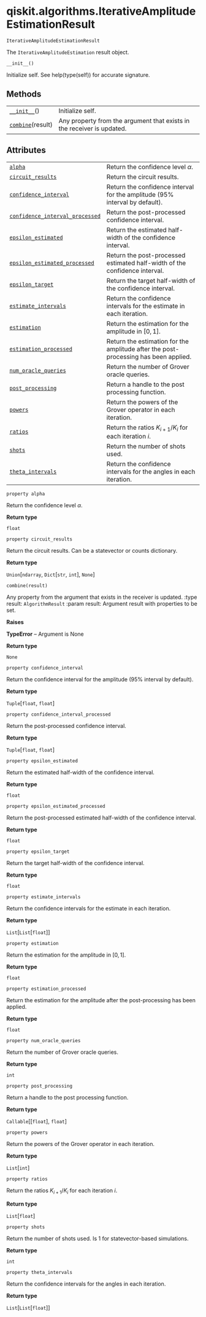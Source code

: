 # qiskit.algorithms.IterativeAmplitudeEstimationResult



`IterativeAmplitudeEstimationResult`

The `IterativeAmplitudeEstimation` result object.



`__init__()`

Initialize self. See help(type(self)) for accurate signature.

## Methods

|                                                                                                                                                   |                                                                        |
| ------------------------------------------------------------------------------------------------------------------------------------------------- | ---------------------------------------------------------------------- |
| [`__init__`](#qiskit.algorithms.IterativeAmplitudeEstimationResult.__init__ "qiskit.algorithms.IterativeAmplitudeEstimationResult.__init__")()    | Initialize self.                                                       |
| [`combine`](#qiskit.algorithms.IterativeAmplitudeEstimationResult.combine "qiskit.algorithms.IterativeAmplitudeEstimationResult.combine")(result) | Any property from the argument that exists in the receiver is updated. |

## Attributes

|                                                                                                                                                                                                             |                                                                                     |
| ----------------------------------------------------------------------------------------------------------------------------------------------------------------------------------------------------------- | ----------------------------------------------------------------------------------- |
| [`alpha`](#qiskit.algorithms.IterativeAmplitudeEstimationResult.alpha "qiskit.algorithms.IterativeAmplitudeEstimationResult.alpha")                                                                         | Return the confidence level $\alpha$.                                               |
| [`circuit_results`](#qiskit.algorithms.IterativeAmplitudeEstimationResult.circuit_results "qiskit.algorithms.IterativeAmplitudeEstimationResult.circuit_results")                                           | Return the circuit results.                                                         |
| [`confidence_interval`](#qiskit.algorithms.IterativeAmplitudeEstimationResult.confidence_interval "qiskit.algorithms.IterativeAmplitudeEstimationResult.confidence_interval")                               | Return the confidence interval for the amplitude (95% interval by default).         |
| [`confidence_interval_processed`](#qiskit.algorithms.IterativeAmplitudeEstimationResult.confidence_interval_processed "qiskit.algorithms.IterativeAmplitudeEstimationResult.confidence_interval_processed") | Return the post-processed confidence interval.                                      |
| [`epsilon_estimated`](#qiskit.algorithms.IterativeAmplitudeEstimationResult.epsilon_estimated "qiskit.algorithms.IterativeAmplitudeEstimationResult.epsilon_estimated")                                     | Return the estimated half-width of the confidence interval.                         |
| [`epsilon_estimated_processed`](#qiskit.algorithms.IterativeAmplitudeEstimationResult.epsilon_estimated_processed "qiskit.algorithms.IterativeAmplitudeEstimationResult.epsilon_estimated_processed")       | Return the post-processed estimated half-width of the confidence interval.          |
| [`epsilon_target`](#qiskit.algorithms.IterativeAmplitudeEstimationResult.epsilon_target "qiskit.algorithms.IterativeAmplitudeEstimationResult.epsilon_target")                                              | Return the target half-width of the confidence interval.                            |
| [`estimate_intervals`](#qiskit.algorithms.IterativeAmplitudeEstimationResult.estimate_intervals "qiskit.algorithms.IterativeAmplitudeEstimationResult.estimate_intervals")                                  | Return the confidence intervals for the estimate in each iteration.                 |
| [`estimation`](#qiskit.algorithms.IterativeAmplitudeEstimationResult.estimation "qiskit.algorithms.IterativeAmplitudeEstimationResult.estimation")                                                          | Return the estimation for the amplitude in $[0, 1]$.                                |
| [`estimation_processed`](#qiskit.algorithms.IterativeAmplitudeEstimationResult.estimation_processed "qiskit.algorithms.IterativeAmplitudeEstimationResult.estimation_processed")                            | Return the estimation for the amplitude after the post-processing has been applied. |
| [`num_oracle_queries`](#qiskit.algorithms.IterativeAmplitudeEstimationResult.num_oracle_queries "qiskit.algorithms.IterativeAmplitudeEstimationResult.num_oracle_queries")                                  | Return the number of Grover oracle queries.                                         |
| [`post_processing`](#qiskit.algorithms.IterativeAmplitudeEstimationResult.post_processing "qiskit.algorithms.IterativeAmplitudeEstimationResult.post_processing")                                           | Return a handle to the post processing function.                                    |
| [`powers`](#qiskit.algorithms.IterativeAmplitudeEstimationResult.powers "qiskit.algorithms.IterativeAmplitudeEstimationResult.powers")                                                                      | Return the powers of the Grover operator in each iteration.                         |
| [`ratios`](#qiskit.algorithms.IterativeAmplitudeEstimationResult.ratios "qiskit.algorithms.IterativeAmplitudeEstimationResult.ratios")                                                                      | Return the ratios $K_{i+1}/K_{i}$ for each iteration $i$.                           |
| [`shots`](#qiskit.algorithms.IterativeAmplitudeEstimationResult.shots "qiskit.algorithms.IterativeAmplitudeEstimationResult.shots")                                                                         | Return the number of shots used.                                                    |
| [`theta_intervals`](#qiskit.algorithms.IterativeAmplitudeEstimationResult.theta_intervals "qiskit.algorithms.IterativeAmplitudeEstimationResult.theta_intervals")                                           | Return the confidence intervals for the angles in each iteration.                   |



`property alpha`

Return the confidence level $\alpha$.

**Return type**

`float`



`property circuit_results`

Return the circuit results. Can be a statevector or counts dictionary.

**Return type**

`Union`\[`ndarray`, `Dict`\[`str`, `int`], `None`]



`combine(result)`

Any property from the argument that exists in the receiver is updated. :type result: `AlgorithmResult` :param result: Argument result with properties to be set.

**Raises**

**TypeError** – Argument is None

**Return type**

`None`



`property confidence_interval`

Return the confidence interval for the amplitude (95% interval by default).

**Return type**

`Tuple`\[`float`, `float`]



`property confidence_interval_processed`

Return the post-processed confidence interval.

**Return type**

`Tuple`\[`float`, `float`]



`property epsilon_estimated`

Return the estimated half-width of the confidence interval.

**Return type**

`float`



`property epsilon_estimated_processed`

Return the post-processed estimated half-width of the confidence interval.

**Return type**

`float`



`property epsilon_target`

Return the target half-width of the confidence interval.

**Return type**

`float`



`property estimate_intervals`

Return the confidence intervals for the estimate in each iteration.

**Return type**

`List`\[`List`\[`float`]]



`property estimation`

Return the estimation for the amplitude in $[0, 1]$.

**Return type**

`float`



`property estimation_processed`

Return the estimation for the amplitude after the post-processing has been applied.

**Return type**

`float`



`property num_oracle_queries`

Return the number of Grover oracle queries.

**Return type**

`int`



`property post_processing`

Return a handle to the post processing function.

**Return type**

`Callable`\[\[`float`], `float`]



`property powers`

Return the powers of the Grover operator in each iteration.

**Return type**

`List`\[`int`]



`property ratios`

Return the ratios $K_{i+1}/K_{i}$ for each iteration $i$.

**Return type**

`List`\[`float`]



`property shots`

Return the number of shots used. Is 1 for statevector-based simulations.

**Return type**

`int`



`property theta_intervals`

Return the confidence intervals for the angles in each iteration.

**Return type**

`List`\[`List`\[`float`]]
